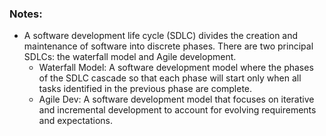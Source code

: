 
### Notes:
 -  A software development life cycle (SDLC) divides the creation and maintenance of software into discrete phases. There are two principal SDLCs: the waterfall model and Agile development.
    - Waterfall Model: A software development model where the phases of the SDLC cascade so that each phase will start only when all tasks identified in the previous phase are complete.
    - Agile Dev: A software development model that focuses on iterative and incremental development to account for evolving requirements and expectations.
 

